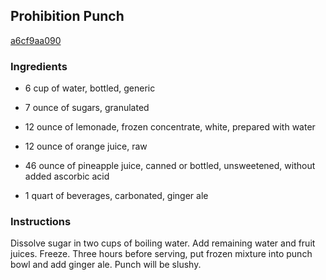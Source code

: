 ## Prohibition Punch

[a6cf9aa090](http://www.food.com/recipe/prohibition-punch-201494)

### Ingredients

 - 6 cup of water, bottled, generic

 - 7 ounce of sugars, granulated

 - 12 ounce of lemonade, frozen concentrate, white, prepared with water

 - 12 ounce of orange juice, raw

 - 46 ounce of pineapple juice, canned or bottled, unsweetened, without added ascorbic acid

 - 1 quart of beverages, carbonated, ginger ale

### Instructions

Dissolve sugar in two cups of boiling water. Add remaining water and fruit juices. Freeze. Three hours before serving, put frozen mixture into punch bowl and add ginger ale. Punch will be slushy.